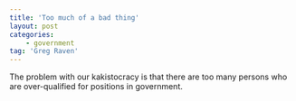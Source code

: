 ```yaml
---
title: 'Too much of a bad thing'
layout: post
categories:
    - government
tag: 'Greg Raven'
---
```


The problem with our kakistocracy is that there are too many persons who are over-qualified for positions in government.